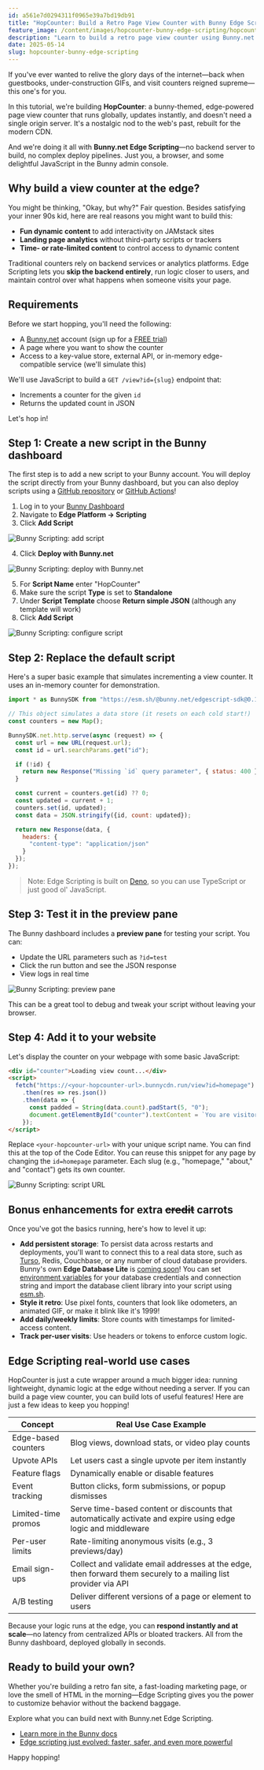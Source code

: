 ```yaml
---
id: a561e7d0294311f0965e39a7bd19db91
title: "HopCounter: Build a Retro Page View Counter with Bunny Edge Scripting"
feature_image: /content/images/hopcounter-bunny-edge-scripting/hopcounter-bunny-edge-scripting.jpg
description: "Learn to build a retro page view counter using Bunny.net Edge Scripting!"
date: 2025-05-14
slug: hopcounter-bunny-edge-scripting
---
```


If you've ever wanted to relive the glory days of the internet—back when guestbooks, under-construction GIFs, and visit counters reigned supreme—this one's for you.

In this tutorial, we're building **HopCounter**: a bunny-themed, edge-powered page view counter that runs globally, updates instantly, and doesn't need a single origin server. It's a nostalgic nod to the web's past, rebuilt for the modern CDN.

And we're doing it all with **Bunny.net Edge Scripting**—no backend server to build, no complex deploy pipelines. Just you, a browser, and some delightful JavaScript in the Bunny admin console.

## Why build a view counter at the edge?

You might be thinking, "Okay, but why?" Fair question. Besides satisfying your inner 90s kid, here are real reasons you might want to build this:

- **Fun dynamic content** to add interactivity on JAMstack sites
- **Landing page analytics** without third-party scripts or trackers
- **Time- or rate-limited content** to control access to dynamic content

Traditional counters rely on backend services or analytics platforms. Edge Scripting lets you **skip the backend entirely**, run logic closer to users, and maintain control over what happens when someone visits your page.

## Requirements

Before we start hopping, you'll need the following:

- A [Bunny.net](https://bunny.net/) account (sign up for a [FREE trial](https://dash.bunny.net/auth/register))
- A page where you want to show the counter
- Access to a key-value store, external API, or in-memory edge-compatible service (we'll simulate this)

We'll use JavaScript to build a `GET /view?id={slug}` endpoint that:

- Increments a counter for the given `id`
- Returns the updated count in JSON

Let's hop in!

## Step 1: Create a new script in the Bunny dashboard

The first step is to add a new script to your Bunny account. You will deploy the script directly from your Bunny dashboard, but you can also deploy scripts using a [GitHub repository](https://docs.bunny.net/docs/edge-scripting-github-integration) or [GitHub Actions](https://docs.bunny.net/docs/edge-scripting-github-action)!

1. Log in to your [Bunny Dashboard](https://dash.bunny.net/)
2. Navigate to **Edge Platform → Scripting**
3. Click **Add Script**

![Bunny Scripting: add script](/content/images/hopcounter-bunny-edge-scripting/bunny-edge-scripting-01.png)

4. Click **Deploy with Bunny.net**

![Bunny Scripting: deploy with Bunny.net](/content/images/hopcounter-bunny-edge-scripting/bunny-edge-scripting-02.png)

5. For **Script Name** enter "HopCounter"
6. Make sure the script **Type** is set to **Standalone**
7. Under **Script Template** choose **Return simple JSON** (although any template will work)
8. Click **Add Script**

![Bunny Scripting: configure script](/content/images/hopcounter-bunny-edge-scripting/bunny-edge-scripting-03.png)

## Step 2: Replace the default script

Here's a super basic example that simulates incrementing a view counter. It uses an in-memory counter for demonstration.

```javascript
import * as BunnySDK from "https://esm.sh/@bunny.net/edgescript-sdk@0.11.2";

// This object simulates a data store (it resets on each cold start!)
const counters = new Map();

BunnySDK.net.http.serve(async (request) => {
  const url = new URL(request.url);
  const id = url.searchParams.get("id");

  if (!id) {
    return new Response("Missing `id` query parameter", { status: 400 });
  }

  const current = counters.get(id) ?? 0;
  const updated = current + 1;
  counters.set(id, updated);
  const data = JSON.stringify({id, count: updated});

  return new Response(data, {
    headers: {
      "content-type": "application/json"
    }
  });
});
```

> Note: Edge Scripting is built on [Deno](https://deno.com/), so you can use TypeScript or just good ol' JavaScript.

## Step 3: Test it in the preview pane

The Bunny dashboard includes a **preview pane** for testing your script. You can:

- Update the URL parameters such as `?id=test`
- Click the run button and see the JSON response
- View logs in real time

![Bunny Scripting: preview pane](/content/images/hopcounter-bunny-edge-scripting/bunny-edge-scripting-05.png)

This can be a great tool to debug and tweak your script without leaving your browser.

## Step 4: Add it to your website

Let's display the counter on your webpage with some basic JavaScript:

```html
<div id="counter">Loading view count...</div>
<script>
  fetch("https://<your-hopcounter-url>.bunnycdn.run/view?id=homepage")
    .then(res => res.json())
    .then(data => {
      const padded = String(data.count).padStart(5, "0");
      document.getElementById("counter").textContent = `You are visitor #${padded} 🐇`;
    });
</script>
```

Replace `<your-hopcounter-url>` with your unique script name. You can find this at the top of the Code Editor. You can reuse this snippet for any page by changing the `id=homepage` parameter. Each slug (e.g., "homepage," "about," and "contact") gets its own counter.

![Bunny Scripting: script URL](/content/images/hopcounter-bunny-edge-scripting/bunny-edge-scripting-04.png)

## Bonus enhancements for extra ~~credit~~ carrots

Once you've got the basics running, here's how to level it up:

- **Add persistent storage**: To persist data across restarts and deployments, you'll want to connect this to a real data store, such as [Turso](https://docs.bunny.net/docs/access-edge-database-with-turso), Redis, Couchbase, or any number of cloud database providers. Bunny's own **Edge Database Lite** is [coming soon](https://bunny.net/blog/edge-scripting-just-evolved-faster-safer-and-even-more-powerful/)!
 You can set [environment variables](https://docs.bunny.net/docs/edge-scripting-environment-variables-and-secrets) for your database credentials and connection string and import the database client library into your script using [esm.sh](https://esm.sh/).
- **Style it retro**: Use pixel fonts, counters that look like odometers, an animated GIF, or make it blink like it's 1999!
- **Add daily/weekly limits**: Store counts with timestamps for limited-access content.
- **Track per-user visits**: Use headers or tokens to enforce custom logic.

## Edge Scripting real-world use cases

HopCounter is just a cute wrapper around a much bigger idea: running lightweight, dynamic logic at the edge without needing a server. If you can build a page view counter, you can build lots of useful features! Here are just a few ideas to keep you hopping!

| Concept               | Real Use Case Example                                |
|-----------------------|------------------------------------------------------|
| Edge-based counters   | Blog views, download stats, or video play counts     |
| Upvote APIs           | Let users cast a single upvote per item instantly |
| Feature flags         | Dynamically enable or disable features |
| Event tracking        | Button clicks, form submissions, or popup dismisses  |
| Limited-time promos   | Serve time-based content or discounts that automatically activate and expire using edge logic and middleware |
| Per-user limits       | Rate-limiting anonymous visits (e.g., 3 previews/day)|
| Email sign-ups        | Collect and validate email addresses at the edge, then forward them securely to a mailing list provider via API |
| A/B testing           | Deliver different versions of a page or element to users |

Because your logic runs at the edge, you can **respond instantly and at scale**—no latency from centralized APIs or bloated trackers. All from the Bunny dashboard, deployed globally in seconds.

## Ready to build your own?

Whether you're building a retro fan site, a fast-loading marketing page, or love the smell of HTML in the morning—Edge Scripting gives you the power to customize behavior without the backend baggage.

Explore what you can build next with Bunny.net Edge Scripting.

- [Learn more in the Bunny docs](https://docs.bunny.net/docs/edge-scripting-overview)
- [Edge scripting just evolved: faster, safer, and even more powerful](https://bunny.net/blog/edge-scripting-just-evolved-faster-safer-and-even-more-powerful/)

Happy hopping!
